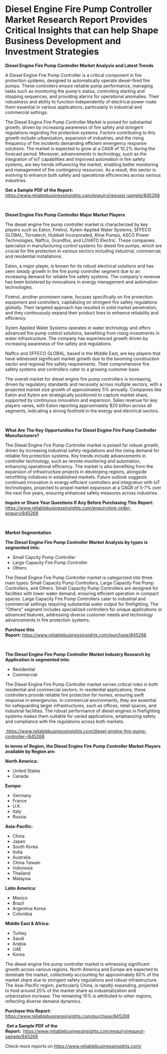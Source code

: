 <p><h1>Diesel Engine Fire Pump Controller Market Research Report Provides Critical Insights that can help Shape Business Development and Investment Strategies</h1></p><p><strong>Diesel Engine Fire Pump Controller Market Analysis and Latest Trends</strong></p>
<p><p>A Diesel Engine Fire Pump Controller is a critical component in fire protection systems, designed to automatically operate diesel-fired fire pumps. These controllers ensure reliable pump performance, managing tasks such as monitoring the pump's status, controlling starting and stopping sequences, and providing alarms for operational anomalies. Their robustness and ability to function independently of electrical power make them essential in various applications, particularly in industrial and commercial settings.</p><p>The Diesel Engine Fire Pump Controller Market is poised for substantial growth, driven by increasing awareness of fire safety and stringent regulations regarding fire protection systems. Factors contributing to this growth include urbanization, expansion of industries, and the rising frequency of fire incidents demanding efficient emergency response solutions. The market is expected to grow at a CAGR of 10.2% during the forecast period. Moreover, advancements in technology, such as the integration of IoT capabilities and improved automation in fire safety systems, are key trends influencing the market, enabling better monitoring and management of fire contingency resources. As a result, this sector is evolving to enhance both safety and operational efficiencies across various industries.</p></p>
<p><strong>Get a Sample PDF of the Report:&nbsp;</strong> <a href="https://www.reliablebusinessinsights.com/enquiry/request-sample/845268?utm_campaign=2760&utm_medium=2&utm_source=Github&utm_content=ia&utm_term=08042025&utm_id=diesel-engine-fire-pump-controller">https://www.reliablebusinessinsights.com/enquiry/request-sample/845268</a></p>
<p>&nbsp;</p>
<p><strong>Diesel Engine Fire Pump Controller Major Market Players</strong></p>
<p><p>The diesel engine fire pump controller market is characterized by key players such as Eaton, Firetrol, Xylem Applied Water Systems, SFFECO GLOBAL, Tornatech, Hubbell Incorporated, Aline Pumps, ASCO Power Technologies, Naffco, Grundfos, and LOVATO Electric. These companies specialize in manufacturing control systems for diesel fire pumps, which are crucial for fire protection in various sectors including industrial, commercial, and residential installations.</p><p>Eaton, a major player, is known for its robust electrical solutions and has seen steady growth in the fire pump controller segment due to an increasing demand for reliable fire safety systems. The company's revenue has been bolstered by innovations in energy management and automation technologies.</p><p>Firetrol, another prominent name, focuses specifically on fire protection equipment and controllers, capitalizing on stringent fire safety regulations globally. Their targeted approach has resulted in solid market penetration, and they continuously expand their product lines to enhance reliability and efficiency.</p><p>Xylem Applied Water Systems operates in water technology and offers advanced fire pump control solutions, benefiting from rising investments in water infrastructure. The company has experienced growth driven by increasing awareness of fire safety and regulations.</p><p>Naffco and SFFECO GLOBAL, based in the Middle East, are key players that have witnessed significant market growth due to the booming construction sector and regional fire safety requirements. Their comprehensive fire safety systems and controllers cater to a growing customer base.</p><p>The overall market for diesel engine fire pump controllers is increasing, driven by regulatory standards and necessity across multiple sectors, with a projected market size growth of approximately 5% annually. Companies like Eaton and Xylem are strategically positioned to capture market share, supported by continuous innovation and expansion. Sales revenue for key players varies, with Eaton reporting approximately $20 billion across all segments, indicating a strong foothold in the energy and electrical sectors.</p></p>
<p>&nbsp;</p>
<p><strong>What Are The Key Opportunities For Diesel Engine Fire Pump Controller Manufacturers?</strong></p>
<p><p>The Diesel Engine Fire Pump Controller market is poised for robust growth, driven by increasing industrial safety regulations and the rising demand for reliable fire protection systems. Key trends include advancements in controller technology, such as remote monitoring and automation, enhancing operational efficiency. The market is also benefiting from the expansion of infrastructure projects in developing regions, alongside retrofitting initiatives in established markets. Future outlook suggests continued innovation in energy-efficient controllers and integration with IoT technologies, projected to propel market expansion at a CAGR of 5-7% over the next five years, ensuring enhanced safety measures across industries.</p></p>
<p><strong>Inquire or Share Your Questions If Any Before Purchasing This Report:</strong> <a href="https://www.reliablebusinessinsights.com/enquiry/pre-order-enquiry/845268?utm_campaign=2760&utm_medium=2&utm_source=Github&utm_content=ia&utm_term=08042025&utm_id=diesel-engine-fire-pump-controller">https://www.reliablebusinessinsights.com/enquiry/pre-order-enquiry/845268</a></p>
<p>&nbsp;</p>
<p><strong>Market Segmentation</strong></p>
<p><strong>The Diesel Engine Fire Pump Controller Market Analysis by types is segmented into:</strong></p>
<p><ul><li>Small Capcity Pump Controller</li><li>Large Capacity Fire Pump Controller</li><li>Others</li></ul></p>
<p><p>The Diesel Engine Fire Pump Controller market is categorized into three main types: Small Capacity Pump Controllers, Large Capacity Fire Pump Controllers, and Others. Small Capacity Pump Controllers are designed for facilities with lower water demand, ensuring efficient operation in compact spaces. Large Capacity Fire Pump Controllers cater to industrial and commercial settings requiring substantial water output for firefighting. The "Others" segment includes specialized controllers for unique applications or advanced features, addressing diverse customer needs and technology advancements in fire protection systems.</p></p>
<p><strong>Purchase this Report:&nbsp;</strong><a href="https://www.reliablebusinessinsights.com/purchase/845268?utm_campaign=2760&utm_medium=2&utm_source=Github&utm_content=ia&utm_term=08042025&utm_id=diesel-engine-fire-pump-controller">https://www.reliablebusinessinsights.com/purchase/845268</a></p>
<p>&nbsp;</p>
<p><strong>The Diesel Engine Fire Pump Controller Market Industry Research by Application is segmented into:</strong></p>
<p><ul><li>Residential</li><li>Commercial</li></ul></p>
<p><p>The Diesel Engine Fire Pump Controller market serves critical roles in both residential and commercial sectors. In residential applications, these controllers provide reliable fire protection for homes, ensuring swift response in emergencies. In commercial environments, they are essential for safeguarding larger infrastructures, such as offices, retail spaces, and industrial facilities. The robust performance of diesel engines in firefighting systems makes them suitable for varied applications, emphasizing safety and compliance with fire regulations across both markets.</p></p>
<p><a href="https://www.reliablebusinessinsights.com/diesel-engine-fire-pump-controller-r845268?utm_campaign=2760&utm_medium=2&utm_source=Github&utm_content=ia&utm_term=08042025&utm_id=diesel-engine-fire-pump-controller">&nbsp;https://www.reliablebusinessinsights.com/diesel-engine-fire-pump-controller-r845268</a></p>
<p><strong>In terms of Region, the Diesel Engine Fire Pump Controller Market Players available by Region are:</strong></p>
<p>
    <p> <strong> North America: </strong>
        <ul>
            <li>United States</li>
            <li>Canada</li>
        </ul>
        </p> 
    <p> <strong> Europe: </strong>
        <ul>
            <li>Germany</li>
            <li>France</li>
            <li>U.K.</li>
            <li>Italy</li>
            <li>Russia</li>
        </ul>
        </p> 
    <p> <strong> Asia-Pacific: </strong>
        <ul>
            <li>China</li>
            <li>Japan</li>
            <li>South Korea</li>
            <li>India</li>
            <li>Australia</li>
            <li>China Taiwan</li>
            <li>Indonesia</li>
            <li>Thailand</li>
            <li>Malaysia</li>
        </ul>
        </p> 
    <p> <strong> Latin America: </strong>
        <ul>
            <li>Mexico</li>
            <li>Brazil</li>
            <li>Argentina Korea</li>
            <li>Colombia</li>
        </ul>
        </p> 
    <p> <strong> Middle East & Africa: </strong>
        <ul>
            <li>Turkey</li>
            <li>Saudi</li>
            <li>Arabia</li>
            <li>UAE</li>
            <li>Korea</li>
        </ul>
    </p>
    </p>
<p><p>The diesel engine fire pump controller market is witnessing significant growth across various regions. North America and Europe are expected to dominate the market, collectively accounting for approximately 60% of the market share due to stringent safety regulations and robust infrastructure. The Asia-Pacific region, particularly China, is rapidly expanding, projected to hold around 25% of the market share as industrialization and urbanization increase. The remaining 15% is attributed to other regions, reflecting diverse demand dynamics.</p></p>
<p><strong>Purchase this Report: </strong><a href="https://www.reliablebusinessinsights.com/purchase/845268?utm_campaign=2760&utm_medium=2&utm_source=Github&utm_content=ia&utm_term=08042025&utm_id=diesel-engine-fire-pump-controller">https://www.reliablebusinessinsights.com/purchase/845268</a></p>
<p>&nbsp;<strong>Get a Sample PDF of the Report:&nbsp;&nbsp;</strong><a href="https://www.reliablebusinessinsights.com/enquiry/request-sample/845268?utm_campaign=2760&utm_medium=2&utm_source=Github&utm_content=ia&utm_term=08042025&utm_id=diesel-engine-fire-pump-controller">https://www.reliablebusinessinsights.com/enquiry/request-sample/845268</a></p>
<p><strong></strong></p>
<p>Check more reports on <a href="https://www.reliablebusinessinsights.com/?utm_campaign=2760&utm_medium=2&utm_source=Github&utm_content=ia&utm_term=08042025&utm_id=diesel-engine-fire-pump-controller">https://www.reliablebusinessinsights.com/</a></p>